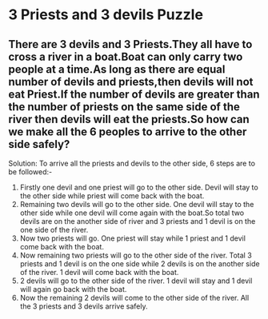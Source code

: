 # 3 Priests and 3 devils Puzzle

## There are 3 devils and 3 Priests.They all have to cross a river in a boat.Boat can only carry two people at a time.As long as there are equal number of devils and priests,then devils will not eat Priest.If the number of devils are greater than the number of priests on the same side of the river then devils will eat the priests.So how can we make all the 6 peoples to arrive to the other side safely?

Solution:
To arrive all the priests and devils to the other side, 6 steps are to be followed:-

1. Firstly one devil and one priest will go to the other side. Devil will stay to the other side while priest will come back with the boat.
2. Remaining two devils will go to the other side. One devil will stay to the other side while one devil will come again with the boat.So total two devils are on the another side of river and 3 priests and 1 devil is on the one side of the river.
3. Now two priests will go. One priest will stay while 1 priest and 1 devil come back with the boat.
4. Now remaining two priests will go to the other side of the river. Total 3 priests and 1 devil is on the one side while 2 devils is on the another side of the river. 1 devil will come back with the boat.
5. 2 devils will go to the other side of the river. 1 devil will stay and 1 devil will again go back with the boat.
6. Now the remaining 2 devils will come to the other side of the river.
   All the 3 priests and 3 devils arrive safely.
